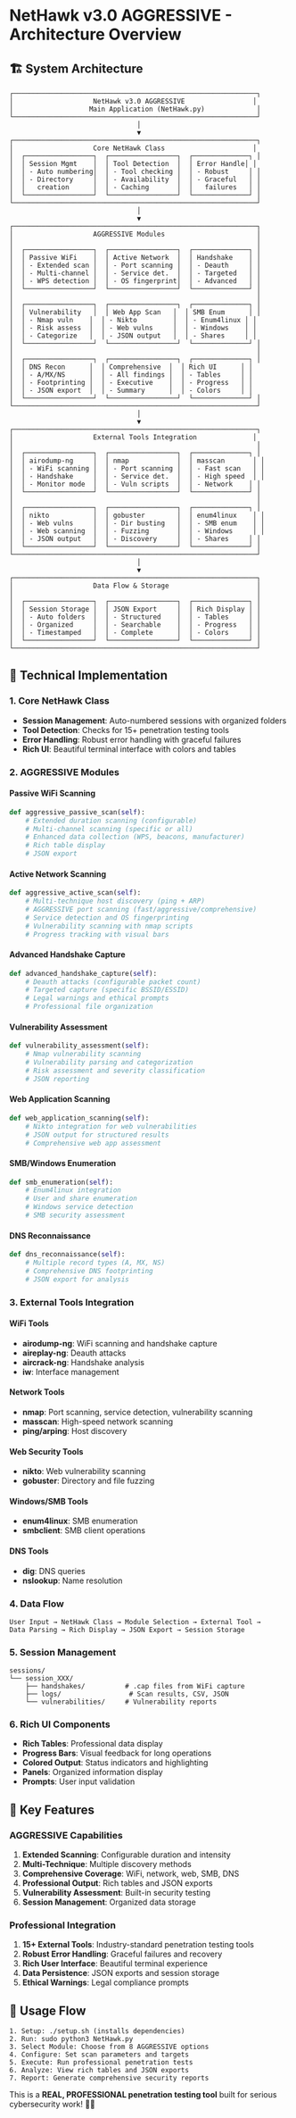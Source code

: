 # NetHawk v3.0 AGGRESSIVE - Architecture Overview

## 🏗️ System Architecture

```
┌─────────────────────────────────────────────────────────────┐
│                    NetHawk v3.0 AGGRESSIVE                 │
│                   Main Application (NetHawk.py)             │
└─────────────────────────────────────────────────────────────┘
                                │
                                ▼
┌─────────────────────────────────────────────────────────────┐
│                    Core NetHawk Class                      │
│  ┌─────────────────┐  ┌─────────────────┐  ┌──────────────┐ │
│  │ Session Mgmt    │  │ Tool Detection  │  │ Error Handle│ │
│  │ - Auto numbering│  │ - Tool checking │  │ - Robust     │ │
│  │ - Directory     │  │ - Availability  │  │ - Graceful   │ │
│  │   creation      │  │ - Caching       │  │   failures   │ │
│  └─────────────────┘  └─────────────────┘  └──────────────┘ │
└─────────────────────────────────────────────────────────────┘
                                │
                                ▼
┌─────────────────────────────────────────────────────────────┐
│                    AGGRESSIVE Modules                       │
│                                                             │
│  ┌─────────────────┐  ┌─────────────────┐  ┌──────────────┐ │
│  │ Passive WiFi    │  │ Active Network  │  │ Handshake    │ │
│  │ - Extended scan │  │ - Port scanning │  │ - Deauth     │ │
│  │ - Multi-channel │  │ - Service det.  │  │ - Targeted   │ │
│  │ - WPS detection │  │ - OS fingerprint│  │ - Advanced   │ │
│  └─────────────────┘  └─────────────────┘  └──────────────┘ │
│                                                             │
│  ┌─────────────────┐  ┌─────────────────┐  ┌──────────────┐ │
│  │ Vulnerability   │  │ Web App Scan   │  │ SMB Enum      │ │
│  │ - Nmap vuln    │  │ - Nikto         │  │ - Enum4linux │ │
│  │ - Risk assess  │  │ - Web vulns     │  │ - Windows    │ │
│  │ - Categorize   │  │ - JSON output   │  │ - Shares     │ │
│  └─────────────────┘  └─────────────────┘  └──────────────┘ │
│                                                             │
│  ┌─────────────────┐  ┌─────────────────┐  ┌──────────────┐ │
│  │ DNS Recon      │  │ Comprehensive  │  │ Rich UI      │ │
│  │ - A/MX/NS      │  │ - All findings │  │ - Tables     │ │
│  │ - Footprinting │  │ - Executive    │  │ - Progress   │ │
│  │ - JSON export  │  │ - Summary      │  │ - Colors     │ │
│  └─────────────────┘  └─────────────────┘  └──────────────┘ │
└─────────────────────────────────────────────────────────────┘
                                │
                                ▼
┌─────────────────────────────────────────────────────────────┐
│                    External Tools Integration              │
│                                                             │
│  ┌─────────────────┐  ┌─────────────────┐  ┌──────────────┐ │
│  │ airodump-ng     │  │ nmap            │  │ masscan       │ │
│  │ - WiFi scanning │  │ - Port scanning │  │ - Fast scan   │ │
│  │ - Handshake     │  │ - Service det.  │  │ - High speed  │ │
│  │ - Monitor mode  │  │ - Vuln scripts  │  │ - Network    │ │
│  └─────────────────┘  └─────────────────┘  └──────────────┘ │
│                                                             │
│  ┌─────────────────┐  ┌─────────────────┐  ┌──────────────┐ │
│  │ nikto           │  │ gobuster        │  │ enum4linux    │ │
│  │ - Web vulns     │  │ - Dir busting   │  │ - SMB enum    │ │
│  │ - Web scanning  │  │ - Fuzzing       │  │ - Windows     │ │
│  │ - JSON output   │  │ - Discovery     │  │ - Shares     │ │
│  └─────────────────┘  └─────────────────┘  └──────────────┘ │
└─────────────────────────────────────────────────────────────┘
                                │
                                ▼
┌─────────────────────────────────────────────────────────────┐
│                    Data Flow & Storage                      │
│                                                             │
│  ┌─────────────────┐  ┌─────────────────┐  ┌──────────────┐ │
│  │ Session Storage │  │ JSON Export     │  │ Rich Display │ │
│  │ - Auto folders  │  │ - Structured    │  │ - Tables     │ │
│  │ - Organized     │  │ - Searchable    │  │ - Progress   │ │
│  │ - Timestamped   │  │ - Complete      │  │ - Colors     │ │
│  └─────────────────┘  └─────────────────┘  └──────────────┘ │
└─────────────────────────────────────────────────────────────┘
```

## 🔧 Technical Implementation

### **1. Core NetHawk Class**
- **Session Management**: Auto-numbered sessions with organized folders
- **Tool Detection**: Checks for 15+ penetration testing tools
- **Error Handling**: Robust error handling with graceful failures
- **Rich UI**: Beautiful terminal interface with colors and tables

### **2. AGGRESSIVE Modules**

#### **Passive WiFi Scanning**
```python
def aggressive_passive_scan(self):
    # Extended duration scanning (configurable)
    # Multi-channel scanning (specific or all)
    # Enhanced data collection (WPS, beacons, manufacturer)
    # Rich table display
    # JSON export
```

#### **Active Network Scanning**
```python
def aggressive_active_scan(self):
    # Multi-technique host discovery (ping + ARP)
    # AGGRESSIVE port scanning (fast/aggressive/comprehensive)
    # Service detection and OS fingerprinting
    # Vulnerability scanning with nmap scripts
    # Progress tracking with visual bars
```

#### **Advanced Handshake Capture**
```python
def advanced_handshake_capture(self):
    # Deauth attacks (configurable packet count)
    # Targeted capture (specific BSSID/ESSID)
    # Legal warnings and ethical prompts
    # Professional file organization
```

#### **Vulnerability Assessment**
```python
def vulnerability_assessment(self):
    # Nmap vulnerability scanning
    # Vulnerability parsing and categorization
    # Risk assessment and severity classification
    # JSON reporting
```

#### **Web Application Scanning**
```python
def web_application_scanning(self):
    # Nikto integration for web vulnerabilities
    # JSON output for structured results
    # Comprehensive web app assessment
```

#### **SMB/Windows Enumeration**
```python
def smb_enumeration(self):
    # Enum4linux integration
    # User and share enumeration
    # Windows service detection
    # SMB security assessment
```

#### **DNS Reconnaissance**
```python
def dns_reconnaissance(self):
    # Multiple record types (A, MX, NS)
    # Comprehensive DNS footprinting
    # JSON export for analysis
```

### **3. External Tools Integration**

#### **WiFi Tools**
- **airodump-ng**: WiFi scanning and handshake capture
- **aireplay-ng**: Deauth attacks
- **aircrack-ng**: Handshake analysis
- **iw**: Interface management

#### **Network Tools**
- **nmap**: Port scanning, service detection, vulnerability scanning
- **masscan**: High-speed network scanning
- **ping/arping**: Host discovery

#### **Web Security Tools**
- **nikto**: Web vulnerability scanning
- **gobuster**: Directory and file fuzzing

#### **Windows/SMB Tools**
- **enum4linux**: SMB enumeration
- **smbclient**: SMB client operations

#### **DNS Tools**
- **dig**: DNS queries
- **nslookup**: Name resolution

### **4. Data Flow**

```
User Input → NetHawk Class → Module Selection → External Tool → 
Data Parsing → Rich Display → JSON Export → Session Storage
```

### **5. Session Management**

```
sessions/
└── session_XXX/
    ├── handshakes/          # .cap files from WiFi capture
    ├── logs/                 # Scan results, CSV, JSON
    └── vulnerabilities/     # Vulnerability reports
```

### **6. Rich UI Components**

- **Rich Tables**: Professional data display
- **Progress Bars**: Visual feedback for long operations
- **Colored Output**: Status indicators and highlighting
- **Panels**: Organized information display
- **Prompts**: User input validation

## 🚀 Key Features

### **AGGRESSIVE Capabilities**
1. **Extended Scanning**: Configurable duration and intensity
2. **Multi-Technique**: Multiple discovery methods
3. **Comprehensive Coverage**: WiFi, network, web, SMB, DNS
4. **Professional Output**: Rich tables and JSON exports
5. **Vulnerability Assessment**: Built-in security testing
6. **Session Management**: Organized data storage

### **Professional Integration**
1. **15+ External Tools**: Industry-standard penetration testing tools
2. **Robust Error Handling**: Graceful failures and recovery
3. **Rich User Interface**: Beautiful terminal experience
4. **Data Persistence**: JSON exports and session storage
5. **Ethical Warnings**: Legal compliance prompts

## 🎯 Usage Flow

```
1. Setup: ./setup.sh (installs dependencies)
2. Run: sudo python3 NetHawk.py
3. Select Module: Choose from 8 AGGRESSIVE options
4. Configure: Set scan parameters and targets
5. Execute: Run professional penetration tests
6. Analyze: View rich tables and JSON exports
7. Report: Generate comprehensive security reports
```

This is a **REAL, PROFESSIONAL penetration testing tool** built for serious cybersecurity work! 🦅🔥
